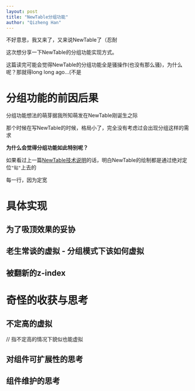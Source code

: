 ```yaml
---
layout: post
title: "NewTable分组功能"
author: "Qizheng Han"
--- 
```


不好意思，我又来了，又来说NewTable了（忍耐

这次想分享一下NewTable的分组功能实现方式。

这篇读完可能会觉得NewTable的分组功能全是骚操作(也没有那么骚)，为什么呢？那就得long long ago...(不是

# 分组功能的前因后果

分组功能想法的萌芽据我所知萌发在NewTable刚诞生之际

那个时候在写NewTable的时候，格局小了，完全没有考虑过会出现分组这样的需求

**为什么会觉得分组功能如此特别呢？**

如果看过上一篇[NewTable技术说明](https://hanqizheng.vercel.app/2021/11/28/NewTable.html)的话，明白NewTable的绘制都是通过绝对定位`"贴"`上去的

每一行，因为定宽


# 具体实现

## 为了吸顶效果的妥协

## 老生常谈的虚拟 - 分组模式下该如何虚拟

## 被翻新的z-index

# 奇怪的收获与思考

## 不定高的虚拟
// 指不定高的情况下貌似也能虚拟

## 对组件可扩展性的思考

## 组件维护的思考



